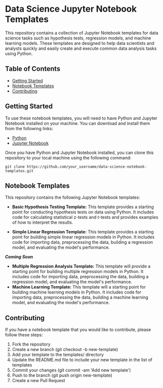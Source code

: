 # Data Science Jupyter Notebook Templates

This repository contains a collection of Jupyter Notebook templates for data science tasks such as hypothesis tests, regression models, and machine learning models. These templates are designed to help data scientists and analysts quickly and easily create and execute common data analysis tasks using Python.

## Table of Contents
- [Getting Started](#Getting-Started)
- [Notebook Templates](#Notebook-Templates)
- [Contributing](#Contributing)

## Getting Started
To use these notebook templates, you will need to have Python and Jupyter Notebook installed on your machine. You can download and install them from the following links:

- [Python](https://www.python.org/downloads/) 
- [Jupyter Notebook](https://jupyter.org/install)

Once you have Python and Jupyter Notebook installed, you can clone this repository to your local machine using the following command:

```git clone https://github.com/your_username/data-science-notebook-templates.git```

## Notebook Templates
This repository contains the following Jupyter Notebook templates:

- **Basic Hypothesis Testing Template:** This template provides a starting point for conducting hypothesis tests on data using Python. It includes code for calculating statistical z-tests and t-tests and provides examples of how to interpret the results.

- **Simple Linear Regression Template:** This template provides a starting point for building simple linear regression models in Python. It includes code for importing data, preprocessing the data, building a regression model, and evaluating the model's performance.

***Coming Soon***
- **Multiple Regression Analysis Template:** This template will provide a starting point for building multiple regression models in Python. It includes code for importing data, preprocessing the data, building a regression model, and evaluating the model's performance.
- **Machine Learning Template:** This template will a starting point for building machine learning models in Python. It includes code for importing data, preprocessing the data, building a machine learning model, and evaluating the model's performance.

## Contributing
If you have a notebook template that you would like to contribute, please follow these steps:

1. Fork the repository
2. Create a new branch (git checkout -b new-template)
3. Add your template to the templates/ directory
4. Update the README.md file to include your new template in the list of templates
5. Commit your changes (git commit -am 'Add new template')
6. Push to the branch (git push origin new-template)
7. Create a new Pull Request